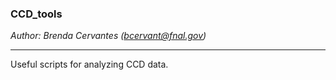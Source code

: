 ### CCD_tools
*Author: Brenda Cervantes (bcervant@fnal.gov)*

---
Useful scripts for analyzing CCD data.
